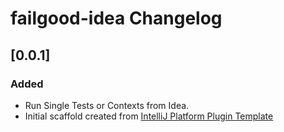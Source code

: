 <!-- Keep a Changelog guide -> https://keepachangelog.com -->

# failgood-idea Changelog

## [0.0.1]

### Added

- Run Single Tests or Contexts from Idea.
- Initial scaffold created from [IntelliJ Platform Plugin Template](https://github.com/JetBrains/intellij-platform-plugin-template)
